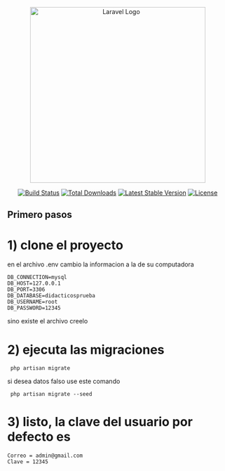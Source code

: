 <p align="center"><a href="https://laravel.com" target="_blank"><img src="https://raw.githubusercontent.com/laravel/art/master/logo-lockup/5%20SVG/2%20CMYK/1%20Full%20Color/laravel-logolockup-cmyk-red.svg" width="400" alt="Laravel Logo"></a></p>

<p align="center">
<a href="https://github.com/laravel/framework/actions"><img src="https://github.com/laravel/framework/workflows/tests/badge.svg" alt="Build Status"></a>
<a href="https://packagist.org/packages/laravel/framework"><img src="https://img.shields.io/packagist/dt/laravel/framework" alt="Total Downloads"></a>
<a href="https://packagist.org/packages/laravel/framework"><img src="https://img.shields.io/packagist/v/laravel/framework" alt="Latest Stable Version"></a>
<a href="https://packagist.org/packages/laravel/framework"><img src="https://img.shields.io/packagist/l/laravel/framework" alt="License"></a>
</p>

## Primero pasos

# 1) clone el proyecto

en el archivo .env cambio la informacion a la de su computadora
```
DB_CONNECTION=mysql
DB_HOST=127.0.0.1
DB_PORT=3306
DB_DATABASE=didacticosprueba
DB_USERNAME=root
DB_PASSWORD=12345
```
sino existe el archivo creelo


# 2) ejecuta las migraciones

```
 php artisan migrate 
```

si desea datos falso use este comando

```
 php artisan migrate --seed
```

# 3) listo, la clave del usuario por defecto es 

```
Correo = admin@gmail.com
Clave = 12345


```

